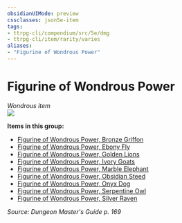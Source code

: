 ```yaml
---
obsidianUIMode: preview
cssclasses: json5e-item
tags:
- ttrpg-cli/compendium/src/5e/dmg
- ttrpg-cli/item/rarity/varies
aliases: 
- "Figurine of Wondrous Power"
---
```

# Figurine of Wondrous Power
*Wondrous item*  
![](3-Mechanics/CLI/items/img/figurine-of-wondrous-power.webp#right)


**Items in this group:**

- [Figurine of Wondrous Power, Bronze Griffon](3-Mechanics/CLI/items/figurine-of-wondrous-power-bronze-griffon.md)
- [Figurine of Wondrous Power, Ebony Fly](3-Mechanics/CLI/items/figurine-of-wondrous-power-ebony-fly.md)
- [Figurine of Wondrous Power, Golden Lions](3-Mechanics/CLI/items/figurine-of-wondrous-power-golden-lions.md)
- [Figurine of Wondrous Power, Ivory Goats](3-Mechanics/CLI/items/figurine-of-wondrous-power-ivory-goats.md)
- [Figurine of Wondrous Power, Marble Elephant](3-Mechanics/CLI/items/figurine-of-wondrous-power-marble-elephant.md)
- [Figurine of Wondrous Power, Obsidian Steed](3-Mechanics/CLI/items/figurine-of-wondrous-power-obsidian-steed.md)
- [Figurine of Wondrous Power, Onyx Dog](3-Mechanics/CLI/items/figurine-of-wondrous-power-onyx-dog.md)
- [Figurine of Wondrous Power, Serpentine Owl](3-Mechanics/CLI/items/figurine-of-wondrous-power-serpentine-owl.md)
- [Figurine of Wondrous Power, Silver Raven](3-Mechanics/CLI/items/figurine-of-wondrous-power-silver-raven.md)

*Source: Dungeon Master's Guide p. 169*
